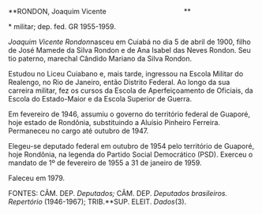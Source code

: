 **RONDON, Joaquim Vicente                                        **

\* militar; dep. fed. GR 1955-1959.

*Joaquim Vicente Rondon*nasceu em Cuiabá no dia 5 de abril de 1900,
filho de José Mamede da Silva Rondon e de Ana Isabel das Neves Rondon.
Seu tio paterno, marechal Cândido Mariano da Silva Rondon.

Estudou no Liceu Cuiabano e, mais tarde, ingressou na Escola Militar do
Realengo, no Rio de Janeiro, então Distrito Federal. Ao longo da sua
carreira militar, fez os cursos da Escola de Aperfeiçoamento de
Oficiais, da Escola do Estado-Maior e da Escola Superior de Guerra.

Em fevereiro de 1946, assumiu o governo do território federal de
Guaporé, hoje estado de Rondônia, substituindo a Aluísio Pinheiro
Ferreira. Permaneceu no cargo até outubro de 1947.

Elegeu-se deputado federal em outubro de 1954 pelo território de
Guaporé, hoje Rondônia, na legenda do Partido Social Democrático (PSD).
Exerceu o mandato de 1º de fevereiro de 1955 a 31 de janeiro de 1959.

Faleceu em 1979.

FONTES: CÂM. DEP. *Deputados;* CÂM. DEP. *Deputados brasileiros.
Repertório* (1946-1967); TRIB.**SUP. ELEIT. *Dados*(3).

 

